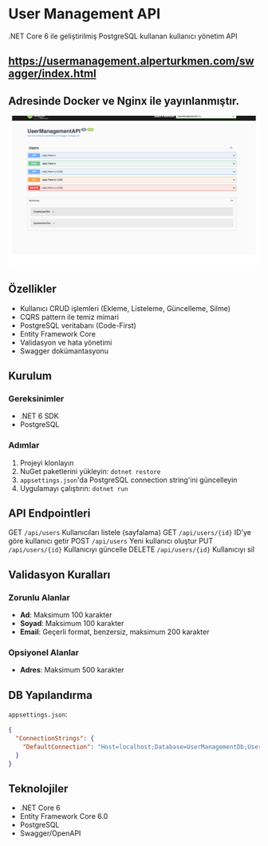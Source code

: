 # User Management API

.NET Core 6 ile geliştirilmiş PostgreSQL kullanan kullanıcı yönetim API

## https://usermanagement.alperturkmen.com/swagger/index.html
## Adresinde Docker ve Nginx ile yayınlanmıştır.


![User Management API](img.png)

## Özellikler

- Kullanıcı CRUD işlemleri (Ekleme, Listeleme, Güncelleme, Silme)
- CQRS pattern ile temiz mimari
- PostgreSQL veritabanı (Code-First)
- Entity Framework Core
- Validasyon ve hata yönetimi
- Swagger dokümantasyonu

## Kurulum

### Gereksinimler
- .NET 6 SDK
- PostgreSQL

### Adımlar

1. Projeyi klonlayın
2. NuGet paketlerini yükleyin: `dotnet restore`
3. `appsettings.json`'da PostgreSQL connection string'ini güncelleyin
4. Uygulamayı çalıştırın: `dotnet run`

## API Endpointleri

GET  `/api/users`  Kullanıcıları listele (sayfalama) 
GET  `/api/users/{id}`  ID'ye göre kullanıcı getir 
POST  `/api/users`  Yeni kullanıcı oluştur 
PUT  `/api/users/{id}`  Kullanıcıyı güncelle 
DELETE  `/api/users/{id}`  Kullanıcıyı sil 

## Validasyon Kuralları

### Zorunlu Alanlar
- **Ad**: Maksimum 100 karakter
- **Soyad**: Maksimum 100 karakter
- **Email**: Geçerli format, benzersiz, maksimum 200 karakter

### Opsiyonel Alanlar
- **Adres**: Maksimum 500 karakter

## DB Yapılandırma

`appsettings.json`:
```json
{
  "ConnectionStrings": {
    "DefaultConnection": "Host=localhost;Database=UserManagementDb;Username=postgres;Password=1234"
  }
}
```

## Teknolojiler

- .NET Core 6
- Entity Framework Core 6.0
- PostgreSQL
- Swagger/OpenAPI
